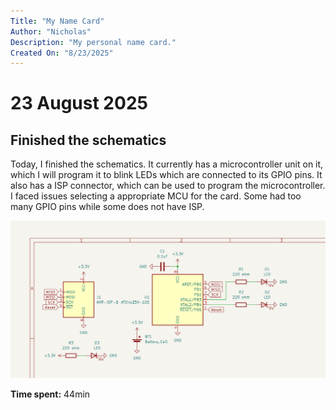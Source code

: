 ```yaml
---
Title: "My Name Card"
Author: "Nicholas"
Description: "My personal name card."
Created On: "8/23/2025"
---
```


# 23 August 2025
## Finished the schematics

Today, I finished the schematics. It currently has a microcontroller unit on it, which I will program it to blink LEDs which are connected to its GPIO pins. It also has a ISP connector, which can be used to program the microcontroller. I faced issues selecting a appropriate MCU for the card. Some had too many GPIO pins while some does not have ISP.

![Schematic](Images/august_23.png)

**Time spent:** 44min